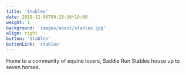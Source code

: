 ```yaml
---
title: 'Stables'
date: 2018-12-06T09:29:16+10:00
weight: 1
background: 'images/about/stables.jpg'
align: right
button: 'Stables'
buttonLink: 'stables'
---
```


Home to a community of equine lovers, Saddle Run Stables house up to seven
horses.
